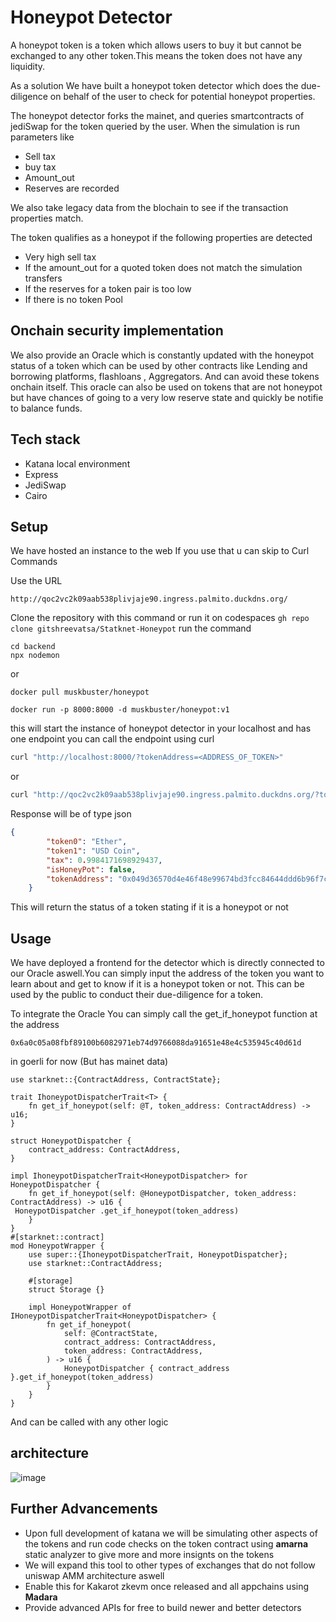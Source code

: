 # Honeypot Detector
A honeypot token is a token which allows users to buy it but cannot be exchanged to any other token.This means the token does not have any liquidity.

As a solution We have built a honeypot token detector which does the due- diligence on behalf of the user to check for potential honeypot properties.

The honeypot detector forks the mainet, and queries smartcontracts of jediSwap for the token queried by the user. When the simulation is run parameters like
- Sell tax
- buy tax
- Amount_out
- Reserves
are recorded 

We also take legacy data from the blochain to see if the transaction properties match.

The token qualifies as a honeypot if the following properties are detected

- Very high sell tax
- If the amount_out for a quoted token does not match the simulation transfers
- If the reserves for a token pair is too low
- If there is no token Pool
## Onchain security implementation
We also provide an Oracle which is constantly updated with the honeypot status of a token which can be used by other contracts like Lending and borrowing platforms, flashloans , Aggregators. And can avoid these tokens onchain itself.
This oracle can also be used on tokens that are not honeypot but have chances of going to a very low reserve state and quickly be notifie to balance funds.
## Tech stack
- Katana local environment
- Express
- JediSwap
- Cairo

## Setup 

We have hosted an instance to the web If you use that u can skip to Curl Commands

Use the URL 
```
http://qoc2vc2k09aab538plivjaje90.ingress.palmito.duckdns.org/
```
Clone the repository with this command or run it on codespaces
```gh repo clone gitshreevatsa/Statknet-Honeypot```
run the command 
```
cd backend
npx nodemon
```
or 

```
docker pull muskbuster/honeypot
```
```
docker run -p 8000:8000 -d muskbuster/honeypot:v1
```
this will start the instance of honeypot detector in your localhost and has one endpoint 
you can call the endpoint using curl
```bash
curl "http://localhost:8000/?tokenAddress=<ADDRESS_OF_TOKEN>"

```
or 
```bash
curl "http://qoc2vc2k09aab538plivjaje90.ingress.palmito.duckdns.org/?tokenAddress=<ADDRESS_OF_TOKEN>"
```
Response will be of type json
```json
{
        "token0": "Ether",
        "token1": "USD Coin",
        "tax": 0.9984171698929437,
        "isHoneyPot": false,
        "tokenAddress": "0x049d36570d4e46f48e99674bd3fcc84644ddd6b96f7c741b1562b82f9e004dc7"
    }
```
This will return the status of a token stating if it is a honeypot or not
## Usage 
We have deployed a frontend for the detector which is directly connected to our Oracle aswell.You can simply input the address of the token you want to learn about and get to know if it is a honeypot token or not.
This can be used by the public to conduct their due-diligence for a token.

To integrate the Oracle You can simply call the get_if_honeypot function at the address 

 ` 0x6a0c05a08fbf89100b6082971eb74d9766088da91651e48e4c535945c40d61d `

in goerli for now (But has mainet data)
```cairo
use starknet::{ContractAddress, ContractState};

trait IhoneypotDispatcherTrait<T> {
    fn get_if_honeypot(self: @T, token_address: ContractAddress) -> u16;
}

struct HoneypotDispatcher {
    contract_address: ContractAddress,
}

impl IhoneypotDispatcherTrait<HoneypotDispatcher> for HoneypotDispatcher {
    fn get_if_honeypot(self: @HoneypotDispatcher, token_address: ContractAddress) -> u16 {
 HoneypotDispatcher .get_if_honeypot(token_address)
    }
}
#[starknet::contract]
mod HoneypotWrapper {
    use super::{IhoneypotDispatcherTrait, HoneypotDispatcher};
    use starknet::ContractAddress;

    #[storage]
    struct Storage {}

    impl HoneypotWrapper of IHoneypotDispatcherTrait<HoneypotDispatcher> {
        fn get_if_honeypot(
            self: @ContractState,
            contract_address: ContractAddress,
            token_address: ContractAddress,
        ) -> u16 {
            HoneypotDispatcher { contract_address }.get_if_honeypot(token_address)
        }
    }
}

```
And can be called with any other logic
## architecture 
![image](https://github.com/gitshreevatsa/Statknet-Honeypot/assets/81789395/150b6731-e06e-4896-991d-965684846a8f)


## Further Advancements

- Upon full development of katana we will be simulating other aspects of the tokens and run code checks on the token contract using **amarna** static analyzer to give more and more insignts on the tokens
- We will expand this tool to other types of exchanges that do not follow uniswap AMM architecture aswell
- Enable this for Kakarot zkevm once released and all appchains using **Madara**
- Provide advanced APIs for free to build newer and better detectors
